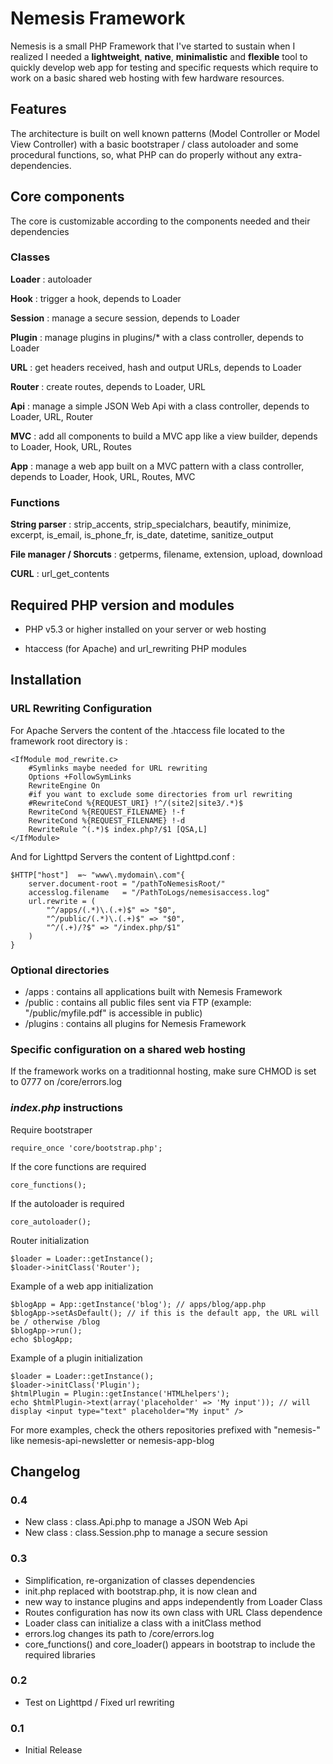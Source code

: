 # Nemesis Framework  #
Nemesis is a small PHP Framework that I've started to sustain when I realized I needed a 
**lightweight**, **native**, **minimalistic** and **flexible** tool to quickly develop web app for testing and specific requests which require to work on a basic shared web hosting with few hardware resources.

## Features ##

The architecture is built on well known patterns (Model Controller or Model View Controller) with a basic bootstraper / class autoloader and some procedural functions, so, what PHP can do properly without any extra-dependencies.

## Core components ##

The core is customizable according to the components needed and their dependencies

### Classes ###


**Loader** : autoloader

**Hook** : trigger a hook, depends to Loader

**Session** : manage a secure session, depends to Loader

**Plugin** : manage plugins in plugins/* with a class controller, depends to Loader 

**URL** : get headers received, hash and output URLs, depends to Loader

**Router** : create routes, depends to Loader, URL 

**Api** : manage a simple JSON Web Api with a class controller, depends to Loader, URL, Router

**MVC** : add all components to build a MVC app like a view builder, depends to Loader, Hook, URL, Routes
 
**App** : manage a web app built on a MVC pattern with a class controller, depends to Loader, Hook, URL, Routes, MVC



### Functions ###

**String parser** : strip_accents, strip_specialchars, beautify, minimize, excerpt, is_email, is_phone_fr, is_date, datetime, sanitize_output

**File manager / Shorcuts** : getperms, filename, extension, upload, download

**CURL** : url_get_contents


## Required PHP version and modules ##

- PHP v5.3 or higher installed on your server or web hosting

- htaccess (for Apache) and url_rewriting PHP modules


## Installation ##


### URL Rewriting Configuration ###
For Apache Servers the content of the .htaccess file located to the framework root directory is :

	<IfModule mod_rewrite.c>
		#Symlinks maybe needed for URL rewriting
		Options +FollowSymLinks
		RewriteEngine On
		#if you want to exclude some directories from url rewriting
		#RewriteCond %{REQUEST_URI} !^/(site2|site3/.*)$
		RewriteCond %{REQUEST_FILENAME} !-f
		RewriteCond %{REQUEST_FILENAME} !-d
		RewriteRule ^(.*)$ index.php?/$1 [QSA,L]
	</IfModule>


And for Lighttpd Servers the content of Lighttpd.conf :

	$HTTP["host"]  =~ "www\.mydomain\.com"{
		server.document-root = "/pathToNemesisRoot/"
		accesslog.filename   = "/PathToLogs/nemesisaccess.log"
	 	url.rewrite = (
			"^/apps/(.*)\.(.+)$" => "$0",
			"^/public/(.*)\.(.+)$" => "$0",
			"^/(.+)/?$" => "/index.php/$1"
		)
	}


### Optional directories ###
* /apps : contains all applications built with Nemesis Framework
* /public : contains all public files sent via FTP (example: "/public/myfile.pdf" is accessible in public) 
* /plugins : contains all plugins for Nemesis Framework


### Specific configuration on a shared web hosting ###
If the framework works on a traditionnal hosting, make sure CHMOD is set to 0777 on /core/errors.log

### *index.php* instructions ###
Require bootstraper

	require_once 'core/bootstrap.php';

If the core functions are required

	core_functions();

If the autoloader is required

	core_autoloader();

Router initialization
	
	$loader = Loader::getInstance();
	$loader->initClass('Router');

Example of a web app initialization 

	$blogApp = App::getInstance('blog'); // apps/blog/app.php
	$blogApp->setAsDefault(); // if this is the default app, the URL will be / otherwise /blog
	$blogApp->run();
	echo $blogApp;

Example of a plugin initialization 

	$loader = Loader::getInstance();
	$loader->initClass('Plugin');
	$htmlPlugin = Plugin::getInstance('HTMLhelpers');
	echo $htmlPlugin->text(array('placeholder' => 'My input')); // will display <input type="text" placeholder="My input" /> 


For more examples, check the others repositories prefixed with "nemesis-" like nemesis-api-newsletter or nemesis-app-blog


Changelog
---------
### 0.4
* New class : class.Api.php to manage a JSON Web Api
* New class : class.Session.php to manage a secure session

### 0.3
* Simplification, re-organization of classes dependencies
* init.php replaced with bootstrap.php, it is now clean and
* new way to instance plugins and apps independently from Loader Class
* Routes configuration has now its own class with URL Class dependence
* Loader class can initialize a class with a initClass method
* errors.log changes its path to /core/errors.log
* core_functions() and core_loader() appears in bootstrap to include the required libraries

### 0.2
* Test on Lighttpd / Fixed url rewriting

### 0.1
* Initial Release
